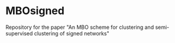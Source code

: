 # MBOsigned
Repository for the paper "An MBO scheme for clustering and semi-supervised clustering of signed networks"
